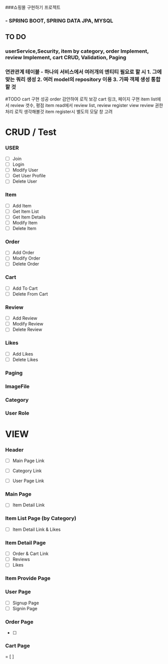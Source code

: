 ###쇼핑몰 구현하기 프로젝트
### - SPRING BOOT, SPRING DATA JPA, MYSQL

## TO DO
### userService,Security, item by category, order Implement, review Implement, cart CRUD, Validation, Paging

### 연관관계 테이블 - 하나의 서비스에서 여러개의 엔티티 필요로 할 시 1. 그에 맞는 쿼리 생성 2. 여러 model의 repository 이용 3. 가짜 객체 생성 통합할 것


#TODO 
cart 구현 성공 order 감안하여 로직 보강
cart 링크, 페이지 구현
item list에서 review 갯수, 평점
item read에서 review list, review register view
review 권한 처리 로직 생각해볼것
item register시 별도의 모달 창 고려





# CRUD / Test

### USER
- [ ] Join
- [ ] Login
- [ ] Modify User
- [ ] Get User Profile
- [ ] Delete User

### Item
- [ ] Add Item
- [ ] Get Item List
- [ ] Get Item Details
- [ ] Modify Item
- [ ] Delete Item

### Order
- [ ] Add Order
- [ ] Modify Order
- [ ] Delete Order

### Cart
- [ ] Add To Cart
- [ ] Delete From Cart

### Review
- [ ] Add Review
- [ ] Modify Review
- [ ] Delete Review

### Likes
- [ ] Add Likes
- [ ] Delete Likes

### Paging

### ImageFile

### Category

### User Role

# VIEW

### Header
-[ ] Main Page Link
-[ ] Category Link
-[ ] User Page Link



### Main Page
- [ ] Item Detail Link

### Item List Page (by Category)
- [ ] Item Detail Link & Likes



### Item Detail Page
- [ ] Order & Cart Link
- [ ] Reviews
- [ ] Likes

### Item Provide Page

### User Page
- [ ] Signup Page
- [ ] Signin Page

### Order Page
- [ ] 

### Cart Page

= [ ]
